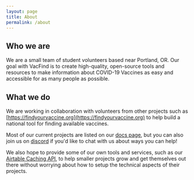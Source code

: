 ```yaml
---
layout: page
title: About
permalink: /about
---
```


## Who we are

We are a small team of student volunteers based near Portland, OR. Our goal with VacFind is to create high-quality, open-source tools and resources to make information about COVID-19 Vaccines as easy and accessible for as many people as possible.


## What we do

We are working in collaboration with volunteers from other projects such as [https://findyourvaccine.org](https://findyourvaccine.org) to help build a national tool for finding available vaccines. 

Most of our current projects are listed on our [docs page](https://docs.vacfind.org), but you can also join us on [discord]({{site.social.discord}}) if you'd like to chat with us about ways you can help!

We also hope to provide some of our own tools and services, such as our [Airtable Caching API](https://docs.vacfind.org/Database/api), to help smaller projects grow and get themselves out there without worrying about how to setup the technical aspects of their projects.
